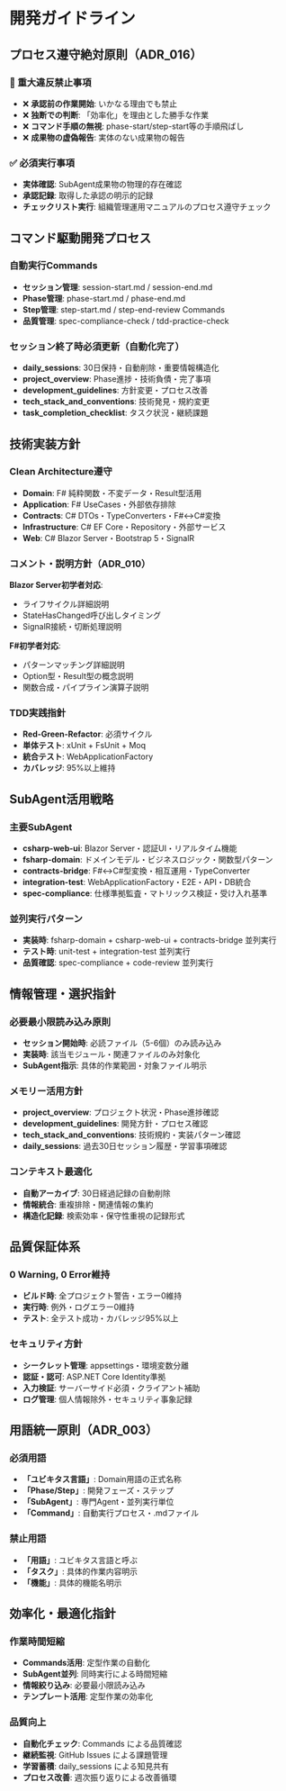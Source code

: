 # 開発ガイドライン

## プロセス遵守絶対原則（ADR_016）

### 🔴 重大違反禁止事項
- ❌ **承認前の作業開始**: いかなる理由でも禁止
- ❌ **独断での判断**: 「効率化」を理由とした勝手な作業
- ❌ **コマンド手順の無視**: phase-start/step-start等の手順飛ばし
- ❌ **成果物の虚偽報告**: 実体のない成果物の報告

### ✅ 必須実行事項
- **実体確認**: SubAgent成果物の物理的存在確認
- **承認記録**: 取得した承認の明示的記録
- **チェックリスト実行**: 組織管理運用マニュアルのプロセス遵守チェック

## コマンド駆動開発プロセス

### 自動実行Commands
- **セッション管理**: session-start.md / session-end.md
- **Phase管理**: phase-start.md / phase-end.md
- **Step管理**: step-start.md / step-end-review Commands
- **品質管理**: spec-compliance-check / tdd-practice-check

### セッション終了時必須更新（自動化完了）
- **daily_sessions**: 30日保持・自動削除・重要情報構造化
- **project_overview**: Phase進捗・技術負債・完了事項
- **development_guidelines**: 方針変更・プロセス改善
- **tech_stack_and_conventions**: 技術発見・規約変更
- **task_completion_checklist**: タスク状況・継続課題

## 技術実装方針

### Clean Architecture遵守
- **Domain**: F# 純粋関数・不変データ・Result型活用
- **Application**: F# UseCases・外部依存排除
- **Contracts**: C# DTOs・TypeConverters・F#↔C#変換
- **Infrastructure**: C# EF Core・Repository・外部サービス
- **Web**: C# Blazor Server・Bootstrap 5・SignalR

### コメント・説明方針（ADR_010）
**Blazor Server初学者対応**:
- ライフサイクル詳細説明
- StateHasChanged呼び出しタイミング
- SignalR接続・切断処理説明

**F#初学者対応**:
- パターンマッチング詳細説明
- Option型・Result型の概念説明
- 関数合成・パイプライン演算子説明

### TDD実践指針
- **Red-Green-Refactor**: 必須サイクル
- **単体テスト**: xUnit + FsUnit + Moq
- **統合テスト**: WebApplicationFactory
- **カバレッジ**: 95%以上維持

## SubAgent活用戦略

### 主要SubAgent
- **csharp-web-ui**: Blazor Server・認証UI・リアルタイム機能
- **fsharp-domain**: ドメインモデル・ビジネスロジック・関数型パターン
- **contracts-bridge**: F#↔C#型変換・相互運用・TypeConverter
- **integration-test**: WebApplicationFactory・E2E・API・DB統合
- **spec-compliance**: 仕様準拠監査・マトリックス検証・受け入れ基準

### 並列実行パターン
- **実装時**: fsharp-domain + csharp-web-ui + contracts-bridge 並列実行
- **テスト時**: unit-test + integration-test 並列実行
- **品質確認**: spec-compliance + code-review 並列実行

## 情報管理・選択指針

### 必要最小限読み込み原則
- **セッション開始時**: 必読ファイル（5-6個）のみ読み込み
- **実装時**: 該当モジュール・関連ファイルのみ対象化
- **SubAgent指示**: 具体的作業範囲・対象ファイル明示

### メモリー活用方針
- **project_overview**: プロジェクト状況・Phase進捗確認
- **development_guidelines**: 開発方針・プロセス確認
- **tech_stack_and_conventions**: 技術規約・実装パターン確認
- **daily_sessions**: 過去30日セッション履歴・学習事項確認

### コンテキスト最適化
- **自動アーカイブ**: 30日経過記録の自動削除
- **情報統合**: 重複排除・関連情報の集約
- **構造化記録**: 検索効率・保守性重視の記録形式

## 品質保証体系

### 0 Warning, 0 Error維持
- **ビルド時**: 全プロジェクト警告・エラー0維持
- **実行時**: 例外・ログエラー0維持
- **テスト**: 全テスト成功・カバレッジ95%以上

### セキュリティ方針
- **シークレット管理**: appsettings・環境変数分離
- **認証・認可**: ASP.NET Core Identity準拠
- **入力検証**: サーバーサイド必須・クライアント補助
- **ログ管理**: 個人情報除外・セキュリティ事象記録

## 用語統一原則（ADR_003）

### 必須用語
- **「ユビキタス言語」**: Domain用語の正式名称
- **「Phase/Step」**: 開発フェーズ・ステップ
- **「SubAgent」**: 専門Agent・並列実行単位
- **「Command」**: 自動実行プロセス・.mdファイル

### 禁止用語
- **「用語」**: ユビキタス言語と呼ぶ
- **「タスク」**: 具体的作業内容明示
- **「機能」**: 具体的機能名明示

## 効率化・最適化指針

### 作業時間短縮
- **Commands活用**: 定型作業の自動化
- **SubAgent並列**: 同時実行による時間短縮
- **情報絞り込み**: 必要最小限読み込み
- **テンプレート活用**: 定型作業の効率化

### 品質向上
- **自動化チェック**: Commands による品質確認
- **継続監視**: GitHub Issues による課題管理
- **学習蓄積**: daily_sessions による知見共有
- **プロセス改善**: 週次振り返りによる改善循環